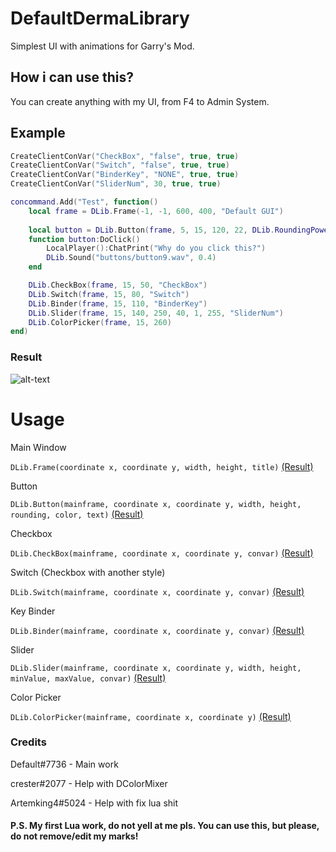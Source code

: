 # DefaultDermaLibrary
Simplest UI with animations for Garry's Mod.

## How i can use this?
You can create anything with my UI, from F4 to Admin System.

## Example
```lua
CreateClientConVar("CheckBox", "false", true, true)
CreateClientConVar("Switch", "false", true, true)
CreateClientConVar("BinderKey", "NONE", true, true)
CreateClientConVar("SliderNum", 30, true, true)

concommand.Add("Test", function()
	local frame = DLib.Frame(-1, -1, 600, 400, "Default GUI")
	
	local button = DLib.Button(frame, 5, 15, 120, 22, DLib.RoundingPower, DLib.Color.Top, "Button")
	function button:DoClick()
		LocalPlayer():ChatPrint("Why do you click this?")
		DLib.Sound("buttons/button9.wav", 0.4)
	end

	DLib.CheckBox(frame, 15, 50, "CheckBox")
	DLib.Switch(frame, 15, 80, "Switch")
	DLib.Binder(frame, 15, 110, "BinderKey")
	DLib.Slider(frame, 15, 140, 250, 40, 1, 255, "SliderNum")
	DLib.ColorPicker(frame, 15, 260)
end)
```

### Result
![alt-text](https://i.imgur.com/a2RwXDz.png)

# Usage
Main Window

```DLib.Frame(coordinate x, coordinate y, width, height, title)```
[(Result)](https://i.imgur.com/dt4uxda.png)

Button

```DLib.Button(mainframe, coordinate x, coordinate y, width, height, rounding, color, text)```
[(Result)](https://i.imgur.com/in0z7FJ.gif)

Checkbox

```DLib.CheckBox(mainframe, coordinate x, coordinate y, convar)```
[(Result)](https://i.imgur.com/J8hcTtA.gif)

Switch (Checkbox with another style)

```DLib.Switch(mainframe, coordinate x, coordinate y, convar)```
[(Result)](https://i.imgur.com/wolgQ0C.gif)

Key Binder

```DLib.Binder(mainframe, coordinate x, coordinate y, convar)```
[(Result)](https://i.imgur.com/skRT04K.gif)

Slider

```DLib.Slider(mainframe, coordinate x, coordinate y, width, height, minValue, maxValue, convar)```
[(Result)](https://i.imgur.com/l5O4Yyz.gif)

Color Picker

```DLib.ColorPicker(mainframe, coordinate x, coordinate y)```
[(Result)](https://i.imgur.com/S6UyE0B.gif)

### Credits
Default#7736 - Main work

crester#2077 - Help with DColorMixer

Artemking4#5024 - Help with fix lua shit

#### P.S. My first Lua work, do not yell at me pls. You can use this, but please, do not remove/edit my marks!
